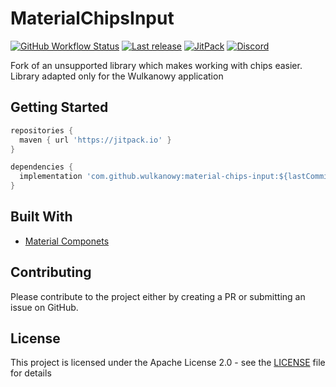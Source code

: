 # MaterialChipsInput

[![GitHub Workflow Status](https://img.shields.io/github/workflow/status/wulkanowy/material-chips-input/Tests/master?style=flat-square)](https://github.com/wulkanowy/material-chips-input/actions)
[![Last release](https://img.shields.io/github/release/wulkanowy/material-chips-input.svg?logo=github&style=flat-square)](https://github.com/wulkanowy/material-chips-input/releases)
[![JitPack](https://img.shields.io/jitpack/v/wulkanowy/material-chips-input.svg?style=flat-square)](https://jitpack.io/#wulkanowy/material-chips-input)
[![Discord](https://img.shields.io/discord/390889354199040011.svg?style=flat-square)](https://discord.gg/vccAQBr)

Fork of an unsupported library which makes working with chips easier. Library adapted only for the Wulkanowy application

## Getting Started

```groovy
repositories {
  maven { url 'https://jitpack.io' }
}
```

```groovy
dependencies {
  implementation 'com.github.wulkanowy:material-chips-input:${lastCommitHash}'
}
```

## Built With

* [Material Componets](https://github.com/material-components/material-components-android)

## Contributing

Please contribute to the project either by creating a PR or submitting an issue on GitHub.

## License

This project is licensed under the Apache License 2.0 - see the [LICENSE](LICENSE) file for details

